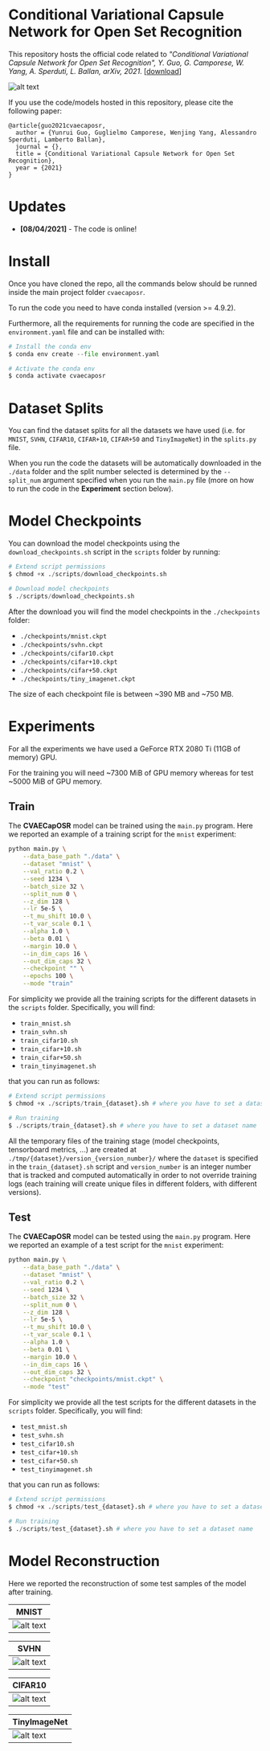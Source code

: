 # Conditional Variational Capsule Network for Open Set Recognition

This repository hosts the official code related to *"Conditional Variational Capsule Network for Open Set Recognition", Y. Guo, G. Camporese, W. Yang, A. Sperduti, L. Ballan, arXiv, 2021*. [[download]()]

![alt text](images/model.png "model_diagram")

If you use the code/models hosted in this repository, please cite the following paper:

```
@article{guo2021cvaecaposr,
  author = {Yunrui Guo, Guglielmo Camporese, Wenjing Yang, Alessandro Sperduti, Lamberto Ballan},
  journal = {},
  title = {Conditional Variational Capsule Network for Open Set Recognition},
  year = {2021}
}
```

# Updates
- **[08/04/2021]** - The code is online!


# Install

Once you have cloned the repo, all the commands below should be runned inside the main project folder `cvaecaposr`.

To run the code you need to have conda installed (version >= 4.9.2). 

Furthermore, all the requirements for running the code are specified in the `environment.yaml` file and can be installed with:

```python
# Install the conda env
$ conda env create --file environment.yaml

# Activate the conda env
$ conda activate cvaecaposr
```

# Dataset Splits
You can find the dataset splits for all the datasets we have used (i.e. for `MNIST`, `SVHN`, `CIFAR10`, `CIFAR+10`, `CIFAR+50` and `TinyImageNet`) in the `splits.py` file.

When you run the code the datasets will be automatically downloaded in the `./data` folder and the split number selected is determined by the `--split_num` argument specified when you run the `main.py` file (more on how to run the code in the **Experiment** section below).


# Model Checkpoints

You can download the model checkpoints using the `download_checkpoints.sh` script in the `scripts` folder by running:

```python
# Extend script permissions
$ chmod +x ./scripts/download_checkpoints.sh

# Download model checkpoints
$ ./scripts/download_checkpoints.sh
```

After the download you will find the model checkpoints in the `./checkpoints` folder:
- `./checkpoints/mnist.ckpt`
- `./checkpoints/svhn.ckpt`
- `./checkpoints/cifar10.ckpt`
- `./checkpoints/cifar+10.ckpt`
- `./checkpoints/cifar+50.ckpt`
- `./checkpoints/tiny_imagenet.ckpt`

The size of each checkpoint file is between ~390 MB and ~750 MB.


# Experiments
For all the experiments we have used a GeForce RTX 2080 Ti (11GB of memory) GPU. 

For the training you will need ~7300 MiB of GPU memory whereas for test ~5000 MiB of GPU memory.

## Train

The **CVAECapOSR** model can be trained using the `main.py` program. Here we reported an example of a training script for the `mnist` experiment:

```bash
python main.py \
    --data_base_path "./data" \
    --dataset "mnist" \
    --val_ratio 0.2 \
    --seed 1234 \
    --batch_size 32 \
    --split_num 0 \
    --z_dim 128 \
    --lr 5e-5 \
    --t_mu_shift 10.0 \
    --t_var_scale 0.1 \
    --alpha 1.0 \
    --beta 0.01 \
    --margin 10.0 \
    --in_dim_caps 16 \
    --out_dim_caps 32 \
    --checkpoint "" \
    --epochs 100 \
    --mode "train"
```

For simplicity we provide all the training scripts for the different datasets in the `scripts` folder. Specifically, you will find: 
- `train_mnist.sh`
- `train_svhn.sh`
- `train_cifar10.sh`
- `train_cifar+10.sh`
- `train_cifar+50.sh`
- `train_tinyimagenet.sh`

that you can run as follows:

```python
# Extend script permissions
$ chmod +x ./scripts/train_{dataset}.sh # where you have to set a dataset name

# Run training
$ ./scripts/train_{dataset}.sh # where you have to set a dataset name
```

All the temporary files of the training stage (model checkpoints, tensorboard metrics, ...) are created at `./tmp/{dataset}/version_{version_number}/` where the `dataset` is specified in the `train_{dataset}.sh` script and `version_number` is an integer number that is tracked and computed automatically in order to not override training logs (each training will create unique files in different folders, with different versions).

## Test

The **CVAECapOSR** model can be tested using the `main.py` program. Here we reported an example of a test script for the `mnist` experiment:

```bash
python main.py \
    --data_base_path "./data" \
    --dataset "mnist" \
    --val_ratio 0.2 \
    --seed 1234 \
    --batch_size 32 \
    --split_num 0 \
    --z_dim 128 \
    --lr 5e-5 \
    --t_mu_shift 10.0 \
    --t_var_scale 0.1 \
    --alpha 1.0 \
    --beta 0.01 \
    --margin 10.0 \
    --in_dim_caps 16 \
    --out_dim_caps 32 \
    --checkpoint "checkpoints/mnist.ckpt" \
    --mode "test"
```

For simplicity we provide all the test scripts for the different datasets in the `scripts` folder. Specifically, you will find: 
- `test_mnist.sh`
- `test_svhn.sh`
- `test_cifar10.sh`
- `test_cifar+10.sh`
- `test_cifar+50.sh`
- `test_tinyimagenet.sh`

that you can run as follows:

```python
# Extend script permissions
$ chmod +x ./scripts/test_{dataset}.sh # where you have to set a dataset name

# Run training
$ ./scripts/test_{dataset}.sh # where you have to set a dataset name
```

# Model Reconstruction
Here we reported the reconstruction of some test samples of the model after training.

| **MNIST** | 
| --------- |
| ![alt text](images/mnist_reconstruction.png) |


|**SVHN** | 
| ------- |
| ![alt text](images/svhn_reconstruction.png) |

|**CIFAR10** |
| ---------- |
| ![alt text](images/cifar10_reconstruction.png) | 

|**TinyImageNet** |
| --------- |
| ![alt text](images/tiny_imagenet_reconstruction.png) |
